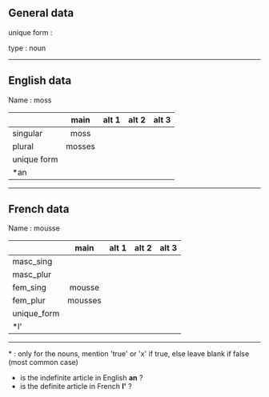 ## General data

unique form :

type : noun

---

## English data

Name : moss

|             |  main  | alt 1 | alt 2 | alt 3 |
| :---------- | :----: | :---: | :---: | ----- |
| singular    |  moss  |       |       |       |
| plural      | mosses |       |       |       |
| unique form |        |       |       |       |
| \*an        |        |       |       |       |

---

## French data

Name : mousse

|             |  main   | alt 1 | alt 2 | alt 3 |
| :---------- | :-----: | :---: | :---: | :---: |
| masc_sing   |         |       |       |       |
| masc_plur   |         |       |       |       |
| fem_sing    | mousse  |       |       |       |
| fem_plur    | mousses |       |       |       |
| unique_form |         |       |       |       |
| \*l'        |         |       |       |       |

---

\* : only for the nouns, mention 'true' or 'x' if true, else leave blank if false (most common case)

- is the indefinite article in English **an** ?
- is the definite article in French **l'** ?
